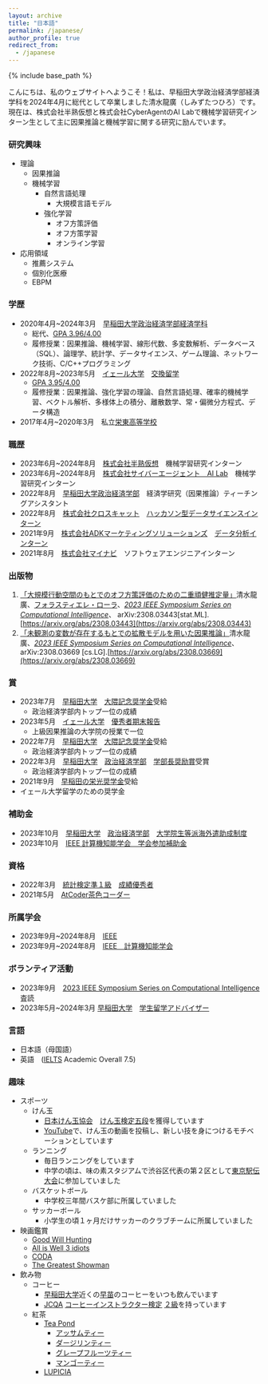 ```yaml
---
layout: archive
title: "日本語"
permalink: /japanese/
author_profile: true
redirect_from:
  - /japanese
---
```


{% include base_path %}

こんにちは、私のウェブサイトへようこそ！私は、早稲田大学政治経済学部経済学科を2024年4月に総代として卒業しました清水龍廣（しみずたつひろ）です。
現在は、株式会社半熟仮想と株式会社CyberAgentのAI Labで機械学習研究インターン生として主に因果推論と機械学習に関する研究に励んでいます。


### 研究興味
* 理論
  * 因果推論
  * 機械学習
    * 自然言語処理
      * 大規模言語モデル
    * 強化学習
      * オフ方策評価
      * オフ方策学習
      * オンライン学習
* 応用領域
  * 推薦システム
  * 個別化医療
  * EBPM

### 学歴
* 2020年4月~2024年3月　[早稲田大学](https://www.waseda.jp/top/)[政治経済学部経済学科](https://www.waseda.jp/fpse/pse/)
  * 総代、[GPA 3.96/4.00](../files/Waseda_Transcript.pdf)
  * 履修授業：因果推論、機械学習、線形代数、多変数解析、データベース（SQL）、論理学、統計学、データサイエンス、ゲーム理論、ネットワーク技術、C/C++プログラミング
* 2022年8月~2023年5月　[イェール大学](https://www.yale.edu/)　[交換留学](https://yvisp.yale.edu/)
  * [GPA 3.95/4.00](../files/Yale_Transcript.pdf)
  * 履修授業：因果推論、強化学習の理論、自然言語処理、確率的機械学習、ベクトル解析、多様体上の積分、離散数学、常・偏微分方程式、データ構造
* 2017年4月~2020年3月　私立[栄東高等学校](https://www.sakaehigashi.ed.jp/)

### 職歴
* 2023年6月~2024年8月　[株式会社半熟仮想](https://initial.inc/companies/A-37304)　機械学習研究インターン
* 2023年6月~2024年8月　[株式会社サイバーエージェント　AI Lab](https://cyberagent.ai/ailab/)　機械学習研究インターン
* 2022年8月　[早稲田大学政治経済学部]((https://www.waseda.jp/fpse/pse/))　経済学研究（因果推論）ティーチングアシスタント
* 2022年8月　[株式会社クロスキャット](https://www.xcat.co.jp/ja/index.html)　[ハッカソン型データサイエンスインターン](https://www.jiji.com/jc/article?k=000000132.000025288&g=prt)
* 2021年9月　[株式会社ADKマーケティングソリューションズ](https://www.adkms.jp/)　[データ分析インターン](https://www.adk.jp/recruit/internship/summer/index_data.html)
* 2021年8月　[株式会社マイナビ](https://www.mynavi.jp/)　ソフトウェアエンジニアインターン


### 出版物
1. [「大規模行動空間のもとでのオフ方策評価のための二重頑健推定量」](../files/MDR.pdf)清水龍廣、[フォラスティエレ・ローラ](https://ysph.yale.edu/profile/laura-forastiere/)、[_2023 IEEE Symposium Series on Computational Intelligence_](https://attend.ieee.org/ssci-2023/)、 arXiv:2308.03443[stat.ML]. [https://arxiv.org/abs/2308.03443](https://arxiv.org/abs/2308.03443)
2.  [「未観測の変数が存在するもとでの拡散モデルを用いた因果推論」](../files/BDCM.pdf)清水龍廣、[_2023 IEEE Symposium Series on Computational Intelligence_](https://attend.ieee.org/ssci-2023/)、 arXiv:2308.03669 [cs.LG].[https://arxiv.org/abs/2308.03669](https://arxiv.org/abs/2308.03669)

### 賞
* 2023年7月　[早稲田大学](https://www.waseda.jp/top/)　[大隈記念奨学金](https://www.waseda.jp/inst/scholarship/aid/programs/other/)受給
  * 政治経済学部内トップ一位の成績
* 2023年5月　[イェール大学](https://www.yale.edu/)　[優秀者期末報告](https://poorvucenter.yale.edu/teaching/teaching-how/chapter-7-teaching-yale-college/grading-and-other-academic-issues)
  * 上級因果推論の大学院の授業で一位
* 2022年7月　[早稲田大学](https://www.waseda.jp/top/)　[大隈記念奨学金](https://www.waseda.jp/inst/scholarship/aid/programs/other/)受給
  * 政治経済学部内トップ一位の成績
* 2022年3月　[早稲田大学](https://www.waseda.jp/top/)　[政治経済学部](https://www.waseda.jp/fpse/pse/)　[学部長奨励賞](https://www.waseda.jp/fpse/pse/news/2022/04/01/15279/)受賞
  * 政治経済学部内トップ一位の成績
* 2021年9月　[早稲田の栄光奨学金](https://www.waseda.jp/inst/cie/from-waseda/aid/scholarship)受給
 * イェール大学留学のための奨学金


### 補助金
* 2023年10月　[早稲田大学](https://www.waseda.jp/top/)　[政治経済学部](https://www.waseda.jp/fpse/pse/)　[大学院生等派海外遣助成制度](https://waseda-research-portal.jp/international/graduate-student/)
* 2023年10月　[IEEE 計算機知能学会　学会参加補助金](https://attend.ieee.org/ssci-2023/travel-grants/)

### 資格
* 2022年3月　[統計検定準１級](https://www.toukei-kentei.jp/exam/grade1semi/)　[成績優秀者](https://static.toukei-kentei.jp/wp-content/uploads/20220905172033/cbt_exc202201-06_grade7-20220905172033-20220905172033.pdf)
* 2021年5月　[AtCoder茶色コーダー](https://www.abc033.contest.atcoder.jp/users/Tatsuhiroo)

### 所属学会
* 2023年9月~2024年8月　[IEEE](https://www.ieee.org/)
* 2023年9月~2024年8月　[IEEE　計算機知能学会](https://cis.ieee.org/)

### ボランティア活動
* 2023年9月　[2023 IEEE Symposium Series on Computational Intelligence](https://attend.ieee.org/ssci-2023/)査読
* 2023年5月~2024年3月 [早稲田大学](https://www.waseda.jp/top/)　[学生留学アドバイザー](https://www.waseda.jp/inst/cie/from-waseda/advisor)


### 言語
* 日本語（母国語）
* 英語　([IELTS](https://ielts.org/) Academic Overall 7.5)

### 趣味
* スポーツ
  * けん玉
    * [日本けん玉協会](https://kendama.or.jp/)　[けん玉検定五段](https://kendama.or.jp/tricks/advanced_tricks/)を獲得しています
    * [YouTube](https://www.youtube.com/channel/UCMJ2mmKDU7RDwqdCNU4pAuQ)で、けん玉の動画を投稿し、新しい技を身につけるモチベーションとしています
  * ランニング
    * 毎日ランニングをしています
    * 中学の頃は、味の素スタジアムで渋谷区代表の第２区として[東京駅伝大会](https://www.kyoiku.metro.tokyo.lg.jp/school/content/physical_training_and_club_activity/ekiden.html)に参加していました
  * バスケットボール
    * 中学校三年間バスケ部に所属していました
  * サッカーボール
    * 小学生の頃１ヶ月だけサッカーのクラブチームに所属していました
* 映画鑑賞
  * [Good Will Hunting](https://filmarks.com/movies/29792)
  * [All is Well 3 idiots](https://filmarks.com/movies/53954)
  * [CODA](https://filmarks.com/movies/96257)
  * [The Greatest Showman](https://filmarks.com/movies/60905)
* 飲み物
  * コーヒー
    * [早稲田大学](https://www.waseda.jp/top/)近くの[早苗](https://waseda-sanae.com/)のコーヒーをいつも飲んでいます
    * [JCQA](https://kentei.jcqa.org/committee.html) [コーヒーインストラクター検定](https://kentei.jcqa.org/) [２級](https://kentei.jcqa.org/about.html#gaiyo2)を持っています
  * 紅茶
    * [Tea Pond](https://teapond.jp/)
      * [アッサムティー](https://teapond.jp/collections/cafeinoff/products/1902)
      * [ダージリンティー](https://teapond.jp/collections/cafeinoff/products/1903)
      * [グレープフルーツティー](https://teapond.jp/collections/fruitstea/products/4405)
      * [マンゴーティー](https://teapond.jp/collections/fruitstea/products/4407)
    * [LUPICIA](https://www.lupicia.com/)
